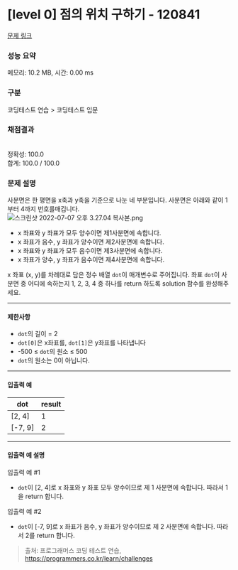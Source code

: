 # [level 0] 점의 위치 구하기 - 120841 

[문제 링크](https://school.programmers.co.kr/learn/courses/30/lessons/120841) 

### 성능 요약

메모리: 10.2 MB, 시간: 0.00 ms

### 구분

코딩테스트 연습 > 코딩테스트 입문

### 채점결과

<br/>정확성: 100.0<br/>합계: 100.0 / 100.0

### 문제 설명

<p style="user-select: auto;">사분면은 한 평면을 x축과 y축을 기준으로 나눈 네 부분입니다. 사분면은 아래와 같이 1부터 4까지 번호를매깁니다.<br style="user-select: auto;">
<img src="https://grepp-programmers.s3.ap-northeast-2.amazonaws.com/files/production/b58d4788-42fa-44fa-af50-481907e65473/%E1%84%89%E1%85%B3%E1%84%8F%E1%85%B3%E1%84%85%E1%85%B5%E1%86%AB%E1%84%89%E1%85%A3%E1%86%BA%202022-07-07%20%E1%84%8B%E1%85%A9%E1%84%92%E1%85%AE%203.27.04%20%E1%84%87%E1%85%A9%E1%86%A8%E1%84%89%E1%85%A1%E1%84%87%E1%85%A9%E1%86%AB.png" title="" alt="스크린샷 2022-07-07 오후 3.27.04 복사본.png" style="user-select: auto;"></p>

<ul style="user-select: auto;">
<li style="user-select: auto;">x 좌표와 y 좌표가 모두 양수이면 제1사분면에 속합니다.</li>
<li style="user-select: auto;">x 좌표가 음수, y 좌표가 양수이면 제2사분면에 속합니다.</li>
<li style="user-select: auto;">x 좌표와 y 좌표가 모두 음수이면 제3사분면에 속합니다.</li>
<li style="user-select: auto;">x 좌표가 양수, y 좌표가 음수이면 제4사분면에 속합니다.</li>
</ul>

<p style="user-select: auto;">x  좌표 (x, y)를 차례대로 담은 정수 배열 <code style="user-select: auto;">dot</code>이 매개변수로 주어집니다. 좌표 <code style="user-select: auto;">dot</code>이 사분면 중 어디에 속하는지 1, 2, 3, 4 중 하나를 return 하도록 solution 함수를 완성해주세요.</p>

<hr style="user-select: auto;">

<h4 style="user-select: auto;">제한사항</h4>

<ul style="user-select: auto;">
<li style="user-select: auto;"><code style="user-select: auto;">dot</code>의 길이 = 2</li>
<li style="user-select: auto;"><code style="user-select: auto;">dot[0]</code>은 x좌표를, <code style="user-select: auto;">dot[1]</code>은 y좌표를 나타냅니다</li>
<li style="user-select: auto;">-500 ≤ <code style="user-select: auto;">dot</code>의 원소 ≤ 500</li>
<li style="user-select: auto;"><code style="user-select: auto;">dot</code>의 원소는 0이 아닙니다. </li>
</ul>

<hr style="user-select: auto;">

<h4 style="user-select: auto;">입출력 예</h4>
<table class="table" style="user-select: auto;">
        <thead style="user-select: auto;"><tr style="user-select: auto;">
<th style="user-select: auto;">dot</th>
<th style="user-select: auto;">result</th>
</tr>
</thead>
        <tbody style="user-select: auto;"><tr style="user-select: auto;">
<td style="user-select: auto;">[2, 4]</td>
<td style="user-select: auto;">1</td>
</tr>
<tr style="user-select: auto;">
<td style="user-select: auto;">[-7, 9]</td>
<td style="user-select: auto;">2</td>
</tr>
</tbody>
      </table>
<hr style="user-select: auto;">

<h4 style="user-select: auto;">입출력 예 설명</h4>

<p style="user-select: auto;">입출력 예 #1</p>

<ul style="user-select: auto;">
<li style="user-select: auto;"><code style="user-select: auto;">dot</code>이 [2, 4]로 x 좌표와 y 좌표 모두 양수이므로 제 1 사분면에 속합니다. 따라서 1을 return 합니다.</li>
</ul>

<p style="user-select: auto;">입출력 예 #2</p>

<ul style="user-select: auto;">
<li style="user-select: auto;"><code style="user-select: auto;">dot</code>이 [-7, 9]로 x 좌표가 음수, y 좌표가 양수이므로 제 2 사분면에 속합니다. 따라서 2를 return 합니다.</li>
</ul>


> 출처: 프로그래머스 코딩 테스트 연습, https://programmers.co.kr/learn/challenges